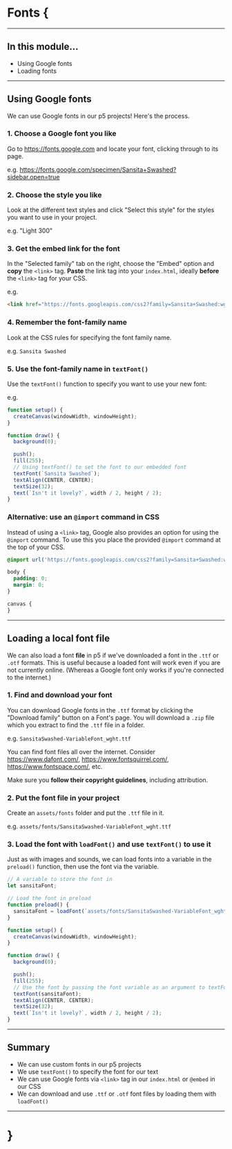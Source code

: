 # Fonts {

---

## In this module...

- Using Google fonts
- Loading fonts

---

## Using Google fonts

We can use Google fonts in our p5 projects! Here's the process.

### 1. Choose a Google font you like

Go to https://fonts.google.com and locate your font, clicking through to its page.

e.g. https://fonts.google.com/specimen/Sansita+Swashed?sidebar.open=true

### 2. Choose the style you like

Look at the different text styles and click "Select this style" for the styles you want to use in your project.

e.g. "Light 300"

### 3. Get the embed link for the font

In the "Selected family" tab on the right, choose the "Embed" option and __copy__ the `<link>` tag. __Paste__ the link tag into your `index.html`, ideally __before__ the `<link>` tag for your CSS.

e.g.

```html
<link href="https://fonts.googleapis.com/css2?family=Sansita+Swashed:wght@300&display=swap" rel="stylesheet">
```

### 4. Remember the font-family name

Look at the CSS rules for specifying the font family name.

e.g. `Sansita Swashed`

### 5. Use the font-family name in `textFont()`

Use the `textFont()` function to specify you want to use your new font:

e.g.

```javascript
function setup() {
  createCanvas(windowWidth, windowHeight);
}

function draw() {
  background(0);

  push();
  fill(255);
  // Using textFont() to set the font to our embedded font
  textFont(`Sansita Swashed`);
  textAlign(CENTER, CENTER);
  textSize(32);
  text(`Isn't it lovely?`, width / 2, height / 2);
}
```

### Alternative: use an `@import` command in CSS

Instead of using a `<link>` tag, Google also provides an option for using the `@import` command. To use this you place the provided `@import` command at the top of your CSS.

```css
@import url('https://fonts.googleapis.com/css2?family=Sansita+Swashed:wght@300&display=swap');

body {
  padding: 0;
  margin: 0;
}

canvas {
}
```

---

## Loading a local font file

We can also load a font __file__ in p5 if we've downloaded a font in the `.ttf` or `.otf` formats. This is useful because a loaded font will work even if you are not currently online. (Whereas a Google font only works if you're connected to the internet.)

### 1. Find and download your font

You can download Google fonts in the `.ttf` format by clicking the "Download family" button on a Font's page. You will download a `.zip` file which you extract to find the `.ttf` file in a folder.

e.g. `SansitaSwashed-VariableFont_wght.ttf`

You can find font files all over the internet. Consider https://www.dafont.com/, https://www.fontsquirrel.com/, https://www.fontspace.com/, etc.

Make sure you __follow their copyright guidelines__, including attribution.

### 2. Put the font file in your project

Create an `assets/fonts` folder and put the `.ttf` file in it.

e.g. `assets/fonts/SansitaSwashed-VariableFont_wght.ttf`

### 3. Load the font with `loadFont()` and use `textFont()` to use it

Just as with images and sounds, we can load fonts into a variable in the `preload()` function, then use the font via the variable.

```javascript
// A variable to store the font in
let sansitaFont;

// Load the font in preload
function preload() {
  sansitaFont = loadFont(`assets/fonts/SansitaSwashed-VariableFont_wght.ttf`);
}

function setup() {
  createCanvas(windowWidth, windowHeight);
}

function draw() {
  background(0);

  push();
  fill(255);
  // Use the font by passing the font variable as an argument to textFont()
  textFont(sansitaFont);
  textAlign(CENTER, CENTER);
  textSize(32);
  text(`Isn't it lovely?`, width / 2, height / 2);
}
```

---

## Summary

- We can use custom fonts in our p5 projects
- We use `textFont()` to specify the font for our text
- We can use Google fonts via `<link>` tag in our `index.html` or `@embed` in our CSS
- We can download and use `.ttf` or `.otf` font files by loading them with `loadFont()`

---

# }
